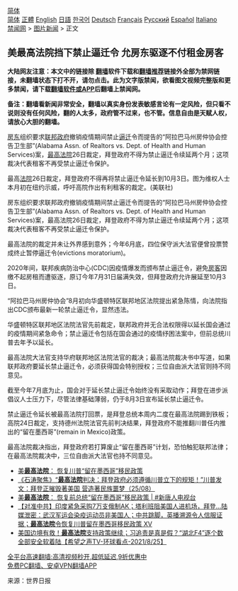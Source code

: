  <!-- 面包屑导航 --> <div class="breadcrumb"><!-- GTranslate: https://gtranslate.io/ -->  <div class="switcher notranslate">  <div class="selected">  <a href="#" onclick="return false;"> 简体</a>  </div>  <div class="option">  <a href="https://www.bannedbook.org" onclick="doGTranslate('zh-CN|zh-CN');jQuery('div.switcher div.selected a').html(jQuery(this).html());return false;" title="简体中文" class="nturl selected"> 简体</a>  <a href="https://www.bannedbook.org/zh-tw/" onclick="doGTranslate('zh-CN|zh-TW');jQuery('div.switcher div.selected a').html(jQuery(this).html());return false;" title="繁體中文" class="nturl"> 正體</a>  <a href="https://www.bannedbook.org/en/" onclick="doGTranslate('zh-CN|en');jQuery('div.switcher div.selected a').html(jQuery(this).html());return false;" title="English" class="nturl"> English</a>  <a href="https://www.bannedbook.org/ja/" onclick="doGTranslate('zh-CN|ja');jQuery('div.switcher div.selected a').html(jQuery(this).html());return false;" title="日本語" class="nturl"> 日語</a>  <a href="https://www.bannedbook.org/ko/" onclick="doGTranslate('zh-CN|ko');jQuery('div.switcher div.selected a').html(jQuery(this).html());return false;" title="한국어" class="nturl"> 한국어</a>  <a href="https://www.bannedbook.org/de/" onclick="doGTranslate('zh-CN|de');jQuery('div.switcher div.selected a').html(jQuery(this).html());return false;" title="Deutsch" class="nturl"> Deutsch</a>  <a href="https://www.bannedbook.org/fr/" onclick="doGTranslate('zh-CN|fr');jQuery('div.switcher div.selected a').html(jQuery(this).html());return false;" title="Français" class="nturl"> Français</a>  <a href="https://www.bannedbook.org/ru/" onclick="doGTranslate('zh-CN|ru');jQuery('div.switcher div.selected a').html(jQuery(this).html());return false;" title="Русский" class="nturl"> Русский</a>  <a href="https://www.bannedbook.org/es/" onclick="doGTranslate('zh-CN|es');jQuery('div.switcher div.selected a').html(jQuery(this).html());return false;" title="Español" class="nturl"> Español</a>  <a href="https://www.bannedbook.org/it/" onclick="doGTranslate('zh-CN|it');jQuery('div.switcher div.selected a').html(jQuery(this).html());return false;" title="Italiano" class="nturl"> Italiano</a>  </div>  </div>      <div class='breadcrumb-sub'><!-- Breadcrumb NavXT 6.3.0 --> <a href="https://www.bannedbook.org/" class="home">禁闻网</a> &gt; <a href="https://www.bannedbook.org/bnews/topimagenews/" class="category">图片新闻</a> &gt; 正文</div></div><h2>美最高法院挡下禁止逼迁令 允房东驱逐不付租金房客</h2> <p class="notice"><b>大陆网友注意：本文中的链接除 <a href="https://github.com/bannedbook/fanqiang" >翻墙</a>软件下载和<a href="https://github.com/killgcd/justmysocks/blob/master/README.md">翻墙推荐</a>链接外全部为禁网链接，未翻墙状态下打不开，请勿点击。此为文字版禁闻，欲看图文视频完整版和更多禁闻，请下载<a href="https://github.com/bannedbook/fanqiang">翻墙软件或APP</a>后翻墙上禁闻网。</p><p>备注：翻墙看新闻非常安全，翻墙以真实身份发表敏感言论有一定风险，但只看不说则没有任何风险，翻的人太多，政府管不过来，也不管。信息自由是天赋人权，请放心大胆的翻墙。</b></p>  <div class="entry"> <p id="summary"><a href="https://www.bannedbook.org/bnews/tag/%e6%88%bf%e4%b8%9c/" class="st_tag internal_tag" rel="tag" title="标签 房东 下的日志">房东</a>组织要求<a href="https://www.bannedbook.org/bnews/tag/%E8%81%94%E9%82%A6/" class="st_tag internal_tag" rel="tag" title="标签 联邦 下的日志">联邦</a><a href="https://www.bannedbook.org/bnews/tag/%e6%94%bf%e5%ba%9c/" class="st_tag internal_tag" rel="tag" title="标签 政府 下的日志">政府</a>撤销疫情期间禁止<a href="https://www.bannedbook.org/bnews/tag/%e9%80%bc%e8%bf%81/" class="st_tag internal_tag" rel="tag" title="标签 逼迁 下的日志">逼迁</a>令而提告的“阿拉巴马州房仲协会控告卫生部”(Alabama Assn. of Realtors vs. Dept. of Health and Human Services)案，<a href="https://www.bannedbook.org/bnews/tag/%e6%9c%80%e9%ab%98%e6%b3%95%e9%99%a2/" class="st_tag internal_tag" rel="tag" title="标签 最高法院 下的日志">最高法院</a>26日裁定，拜登政府不得为禁止逼迁令续延两个月；这项裁决代表租客不再受禁止逼迁令保护。</p> <p id="conimg">最高<a href="https://www.bannedbook.org/bnews/tag/%e6%b3%95%e9%99%a2/" class="st_tag internal_tag" rel="tag" title="标签 法院 下的日志">法院</a>26日裁定，拜登政府不得再将禁止逼迁令延长到10月3日。图为维权人士本月初在纽约示威，呼吁高院作出有利租客的裁定。(美联社)</p> <p>房东组织要求联邦政府撤销疫情期间禁止逼迁令而提告的“阿拉巴马州房仲协会控告卫生部”(Alabama Assn. of Realtors vs. Dept. of Health and Human Services)案，最高法院26日裁定，拜登政府不得为禁止逼迁令续延两个月；这项裁决代表租客不再受禁止逼迁令保护。</p>  <p>最高法院的裁定并未让外界感到意外；今年6月底，四位保守派大法官便曾投票赞成终止暂停逼迁令(evictions moratorium)。</p> <p>2020年间，联邦疾病防治中心(CDC)因疫情爆发而颁布禁止逼迁令，避免<a href="https://www.bannedbook.org/bnews/tag/%E6%88%BF%E5%AE%A2/" class="st_tag internal_tag" rel="tag" title="标签 房客 下的日志">房客</a>因缴不起房租而遭驱逐，原订今年7月31日届满失效，但拜登政府允许展延至10月3日。</p> <p>“阿拉巴马州房仲协会”8月初向华盛顿特区联邦地区法院提出紧急陈情，向法院指出CDC颁布最新一轮禁止逼迁令，显然违法。</p>  <p>华盛顿特区联邦地区法院法官先前裁定，联邦政府并无合法权限得以延长国会通过的疫情期间紧急命令；禁止逼迁令包括在国会通过的疫情纾困法案中，但前总统川普去年予以延长。</p> <p>最高法院大法官支持华府联邦地区法院法官的裁决；最高法院裁决书中写道，如果联邦政府要延长禁止逼迁令，必须获得国会特别授权；三位自由派大法官则持不同意见。</p> <p>截至今年7月底为止，国会对于延长禁止逼迁令始终没有采取动作；拜登在进步派倡议人士压力下，尽管法律基础薄弱，仍于8月3日宣布延长禁止逼迁令。</p>  <p>禁止逼迁令延长被最高法院打回票，是拜登总统本周内二度在最高法院踢到铁板；高院24日裁定，支持德州法院法官先前判决结果，拜登政府不能推翻川普任内推出的“留在墨西哥”(remain in Mexico)政策。</p> <p>最高法院裁决指出，拜登政府若打算废止“留在墨西哥”计划，恐怕触犯联邦法律；在最高法院裁决中，三位自由派大法官也持不同意见。</p> <ul class='op-related-articles' title='相关阅读'> <li><a href='https://www.bannedbook.org/bnews/bannedvideo/20210826/1613762.html' target='_blank'>美<b>最高法院</b>： 恢复川普“留在墨西哥”移民政策</a></li> <li><a href='https://www.bannedbook.org/bnews/bannedvideo/20210826/1613588.html' target='_blank'>《石涛聚焦》“<b>最高法院</b>判决：拜登政府必须遵循川普立下的规矩！”川普发文：拜登正摧毁著美国 营造著民族噩梦（25/08）</a></li> <li><a href='https://www.bannedbook.org/bnews/bannedvideo/20210826/1613489.html' target='_blank'>美<b>最高法院</b>： 恢复前总统“留在墨西哥”移民政策 | #新唐人电视台</a></li> <li><a href='https://www.bannedbook.org/bnews/bannedvideo/20210826/1613175.html' target='_blank'>【对准中共】印度紧急采购7万支俄制AK；塔利班阻美国人进机场，拜登...陆媒泄密：武汉军运会染疫运动员非美国人；中共跳脚，英播溯源令人信服证据；<b>最高法院</b>令恢复川普留在墨西哥移民政策 XV</a></li> <li><a href='https://www.bannedbook.org/bnews/comments/20210826/1613151.html' target='_blank'>美国边境有救！<b>最高法院</b>支持政策继续；习追责是真是假？“湖北F4”逐个数 全部安全软着陆【希望之声TV-环球看点-2021/8/25】</a></li> </ul> <p class="texttj"> <a href="https://github.com/bannedbook/fanqiang/wiki/V2ray%E6%9C%BA%E5%9C%BA" target="_blank">全平台高速翻墙:高清视频秒开,超低延迟,9折优惠中</a><br/> <a href="https://github.com/bannedbook/fanqiang/wiki/%E7%A6%81%E9%97%BB%E7%BD%91%E5%AE%89%E5%8D%93%E7%BF%BB%E5%A2%99%E6%96%B0%E9%97%BBAPP" target="_blank">免费PC翻墙、安卓VPN翻墙APP</a></p> <p> 来源：世界日报 </p><a name='sharetosocial'></a>  <div style="margin-bottom:5px;padding-bottom:5px;clear:both"> <div id="archive-pix-1" class="banner-ads"> <!-- AuctionX Display platform tag START --> <div id="26318x728x90x621x_ADSLOT2" clicktrack="%%CLICK_URL_ESC%%"></div> <!-- AuctionX Display platform tag END --> </div> <div id="archive-pix-2" class="banner-ads"> <!-- AuctionX Display platform tag START --> <div id="26315x300x250x621x_ADSLOT2" clicktrack="%%CLICK_URL_ESC%%"></div> <!-- AuctionX Display platform tag END --> </div> </div>  <div id="archive-pix-1" class="banner-ads"> <!-- AuctionX Display platform tag START --> <div id="26318x728x90x621x_ADSLOT3" clicktrack="%%CLICK_URL_ESC%%"></div> <!-- AuctionX Display platform tag END --> </div> </div><!--END ENTRY--> 